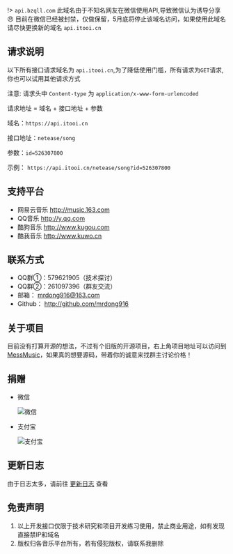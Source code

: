 !>  `api.bzqll.com` 此域名由于不知名网友在微信使用API,导致微信认为诱导分享 :angry: 目前在微信已经被封禁，仅做保留，5月底将停止该域名访问，如果使用此域名请尽快更换新的域名 `api.itooi.cn`

## 请求说明

以下所有接口请求域名为 `api.itooi.cn`,为了降低使用门槛，所有请求为`GET`请求,你也可以试用其他请求方式

注意: 请求头中 `Content-type` 为 `application/x-www-form-urlencoded`

请求地址 = 域名 + 接口地址 + 参数

域名：`https://api.itooi.cn`

接口地址：`netease/song`

参数：`id=526307800`

示例： `https://api.itooi.cn/netease/song?id=526307800`

## 支持平台
    
- 网易云音乐 http://music.163.com
- QQ音乐 http://y.qq.com
- 酷狗音乐 http://www.kugou.com
- 酷我音乐 http://www.kuwo.cn

## 联系方式

- QQ群①：579621905（技术探讨）
- QQ群②：261097396（群友交流）
- 邮箱： mrdong916@163.com
- Github： http://github.com/mrdong916

## 关于项目

目前没有打算开源的想法，不过有个旧版的开源项目，右上角项目地址可以访问到 [MessMusic](http://github.com/MessMusic)，如果真的想要源码，带着你的诚意来找群主讨论价格！

## 捐赠
 
- 微信

    ![微信](https://ws3.sinaimg.cn/large/c5e6b8d1ly1g179laxc6uj20bq0bqwfe)

- 支付宝

    ![支付宝](https://ws3.sinaimg.cn/large/c5e6b8d1ly1g179la77lxj20be0bet92)

## 更新日志

由于日志太多，请前往 [更新日志](changeLog.md) 查看


## 免责声明

1. 以上开发接口仅限于技术研究和项目开发练习使用，禁止商业用途，如有发现直接禁IP和域名
2. 版权归各音乐平台所有，若有侵犯版权，请联系我删除


